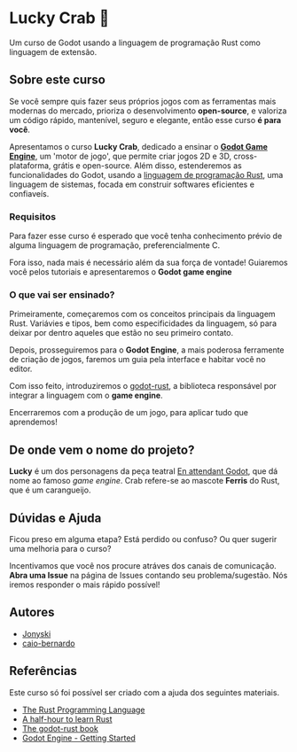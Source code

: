# Lucky Crab 🦀

Um curso de Godot usando a linguagem de programação Rust como linguagem de extensão.

## Sobre este curso

Se você sempre quis fazer seus próprios jogos com as ferramentas mais modernas do mercado, prioriza o desenvolvimento __open-source__, e valoriza um código rápido, mantenível, seguro e elegante, então esse curso **é para você**.

Apresentamos o curso **Lucky Crab**, dedicado a ensinar o [__Godot Game Engine__](https://godotengine.org/), um 'motor de jogo', que permite criar jogos 2D e 3D, cross-plataforma, grátis e open-source. Além disso, estenderemos as funcionalidades do Godot, usando a [linguagem de programação Rust](https://www.rust-lang.org/), uma linguagem de sistemas, focada em construir softwares eficientes e confiaveís.

### Requisitos

Para fazer esse curso é esperado que você tenha conhecimento prévio de alguma linguagem de programação, preferencialmente C.

Fora isso, nada mais é necessário além da sua força de vontade! Guiaremos você pelos tutoriais e apresentaremos o __Godot game engine__

### O que vai ser ensinado?

Primeiramente, começaremos com os conceitos principais da linguagem Rust. Variávies e tipos, bem como especificidades da linguagem, só para deixar por dentro aqueles que estão no seu primeiro contato.

Depois, prosseguiremos para o __Godot Engine__, a mais poderosa ferramente de criação de jogos, faremos um guia pela interface e habitar você no editor.

Com isso feito, introduziremos o [godot-rust](https://godot-rust.github.io/), a biblioteca responsável por integrar a linguagem com o __game engine__.

Encerraremos com a produção de um jogo, para aplicar tudo que aprendemos!

## De onde vem o nome do projeto?

**Lucky** é um dos personagens da peça teatral [En attendant Godot](https://pt.wikipedia.org/wiki/En_attendant_Godot), que dá nome ao famoso _game engine_. Crab refere-se ao mascote **Ferris** do Rust, que é um carangueijo.

## Dúvidas e Ajuda

Ficou preso em alguma etapa? Está perdido ou confuso? Ou quer sugerir uma melhoria para o curso?

Incentivamos que você nos procure atráves dos canais de comunicação. **Abra uma Issue** na página de Issues contando seu problema/sugestão. Nós iremos responder o mais rápido possível!

## Autores
- [Jonyski](https://github.com/Jonyski)
- [caio-bernardo](https://github.com/caio-bernardo)


## Referências

Este curso só foi possível ser criado com a ajuda dos seguintes materiais.

- [The Rust Programming Language](https://doc.rust-lang.org/stable/book/title-page.html)
- [A half-hour to learn Rust](https://fasterthanli.me/articles/a-half-hour-to-learn-rust)
- [The godot-rust book](https://godot-rust.github.io/book/)
- [Godot Engine - Getting Started](https://docs.godotengine.org/en/stable/getting_started/introduction/index.html)
